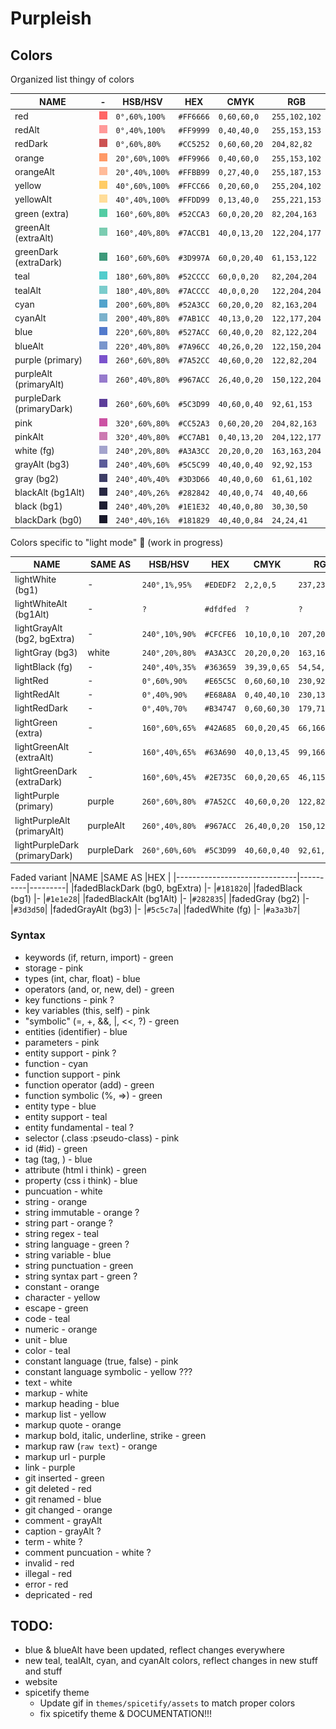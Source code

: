 # Purpleish

## Colors

Organized list thingy of colors

|NAME                    |-                                          |HSB/HSV       |HEX      |CMYK        |RGB          |
|------------------------|-------------------------------------------|--------------|---------|------------|-------------|
|red                     |![img](./site/assets/colors/red.png)       |`0°,60%,100%` |`#FF6666`|`0,60,60,0` |`255,102,102`|
|redAlt                  |![img](./site/assets/colors/redAlt.png)    |`0°,40%,100%` |`#FF9999`|`0,40,40,0` |`255,153,153`|
|redDark                 |![img](./site/assets/colors/redDark.png)   |`0°,60%,80%`  |`#CC5252`|`0,60,60,20`|`204,82,82`  |
|orange                  |![img](./site/assets/colors/orange.png)    |`20°,60%,100%`|`#FF9966`|`0,40,60,0` |`255,153,102`|
|orangeAlt               |![img](./site/assets/colors/orangeAlt.png) |`20°,40%,100%`|`#FFBB99`|`0,27,40,0` |`255,187,153`|
|yellow                  |![img](./site/assets/colors/yellow.png)    |`40°,60%,100%`|`#FFCC66`|`0,20,60,0` |`255,204,102`|
|yellowAlt               |![img](./site/assets/colors/yellowAlt.png) |`40°,40%,100%`|`#FFDD99`|`0,13,40,0` |`255,221,153`|
|green (extra)           |![img](./site/assets/colors/green.png)     |`160°,60%,80%`|`#52CCA3`|`60,0,20,20`|`82,204,163` |
|greenAlt (extraAlt)     |![img](./site/assets/colors/greenAlt.png)  |`160°,40%,80%`|`#7ACCB1`|`40,0,13,20`|`122,204,177`|
|greenDark (extraDark)   |![img](./site/assets/colors/greenDark.png) |`160°,60%,60%`|`#3D997A`|`60,0,20,40`|`61,153,122` |
|teal                    |![img](./site/assets/colors/teal.png)      |`180°,60%,80%`|`#52CCCC`|`60,0,0,20` |`82,204,204` |
|tealAlt                 |![img](./site/assets/colors/tealAlt.png)   |`180°,40%,80%`|`#7ACCCC`|`40,0,0,20` |`122,204,204`|
|cyan                    |![img](./site/assets/colors/cyan.png)      |`200°,60%,80%`|`#52A3CC`|`60,20,0,20`|`82,163,204` |
|cyanAlt                 |![img](./site/assets/colors/cyanAlt.png)   |`200°,40%,80%`|`#7AB1CC`|`40,13,0,20`|`122,177,204`|
|blue                    |![img](./site/assets/colors/blue.png)      |`220°,60%,80%`|`#527ACC`|`60,40,0,20`|`82,122,204` |
|blueAlt                 |![img](./site/assets/colors/blueAlt.png)   |`220°,40%,80%`|`#7A96CC`|`40,26,0,20`|`122,150,204`|
|purple (primary)        |![img](./site/assets/colors/purple.png)    |`260°,60%,80%`|`#7A52CC`|`40,60,0,20`|`122,82,204` |
|purpleAlt (primaryAlt)  |![img](./site/assets/colors/purpleAlt.png) |`260°,40%,80%`|`#967ACC`|`26,40,0,20`|`150,122,204`|
|purpleDark (primaryDark)|![img](./site/assets/colors/purpleDark.png)|`260°,60%,60%`|`#5C3D99`|`40,60,0,40`|`92,61,153`  |
|pink                    |![img](./site/assets/colors/pink.png)      |`320°,60%,80%`|`#CC52A3`|`0,60,20,20`|`204,82,163` |
|pinkAlt                 |![img](./site/assets/colors/pinkAlt.png)   |`320°,40%,80%`|`#CC7AB1`|`0,40,13,20`|`204,122,177`|
|white (fg)              |![img](./site/assets/colors/white.png)     |`240°,20%,80%`|`#A3A3CC`|`20,20,0,20`|`163,163,204`|
|grayAlt (bg3)           |![img](./site/assets/colors/grayAlt.png)   |`240°,40%,60%`|`#5C5C99`|`40,40,0,40`|`92,92,153`  |
|gray (bg2)              |![img](./site/assets/colors/gray.png)      |`240°,40%,40%`|`#3D3D66`|`40,40,0,60`|`61,61,102`  |
|blackAlt (bg1Alt)       |![img](./site/assets/colors/blackAlt.png)  |`240°,40%,26%`|`#282842`|`40,40,0,74`|`40,40,66`   |
|black (bg1)             |![img](./site/assets/colors/black.png)     |`240°,40%,20%`|`#1E1E32`|`40,40,0,80`|`30,30,50`   |
|blackDark (bg0)         |![img](./site/assets/colors/blackDark.png) |`240°,40%,16%`|`#181829`|`40,40,0,84`|`24,24,41`   |

Colors specific to "light mode" 🤮 (work in progress)

|NAME                         |SAME AS   |HSB/HSV       |HEX      |CMYK        |RGB          |
|-----------------------------|----------|--------------|---------|------------|-------------|
|lightWhite (bg1)             |-         |`240°,1%,95%` |`#EDEDF2`|`2,2,0,5`   |`237,237,242`|
|lightWhiteAlt (bg1Alt)       |-         |`?`           |`#dfdfed`|`?`         |`?`          |         
|lightGrayAlt (bg2, bgExtra)  |-         |`240°,10%,90%`|`#CFCFE6`|`10,10,0,10`|`207,207,230`|
|lightGray (bg3)              |white     |`240°,20%,80%`|`#A3A3CC`|`20,20,0,20`|`163,163,204`|
|lightBlack (fg)              |-         |`240°,40%,35%`|`#363659`|`39,39,0,65`|`54,54,89`   |
|lightRed                     |-         |`0°,60%,90%`  |`#E65C5C`|`0,60,60,10`|`230,92,92`  |
|lightRedAlt                  |-         |`0°,40%,90%`  |`#E68A8A`|`0,40,40,10`|`230,138,138`|
|lightRedDark                 |-         |`0°,40%,70%`  |`#B34747`|`0,60,60,30`|`179,71,71`  |
|lightGreen (extra)           |-         |`160°,60%,65%`|`#42A685`|`60,0,20,45`|`66,166,133` |
|lightGreenAlt (extraAlt)     |-         |`160°,40%,65%`|`#63A690`|`40,0,13,45`|`99,166,144` |
|lightGreenDark (extraDark)   |-         |`160°,60%,45%`|`#2E735C`|`60,0,20,65`|`46,115,92`  |
|lightPurple (primary)        |purple    |`260°,60%,80%`|`#7A52CC`|`40,60,0,20`|`122,82,204` |
|lightPurpleAlt (primaryAlt)  |purpleAlt |`260°,40%,80%`|`#967ACC`|`26,40,0,20`|`150,122,204`|
|lightPurpleDark (primaryDark)|purpleDark|`260°,60%,60%`|`#5C3D99`|`40,60,0,40`|`92,61,153`  |

Faded variant
|NAME                          |SAME AS   |HEX      |
|------------------------------|----------|---------|
|fadedBlackDark (bg0, bgExtra) |-         |`#181820`|
|fadedBlack (bg1)              |-         |`#1e1e28`|
|fadedBlackAlt (bg1Alt)        |-         |`#282835`|
|fadedGray (bg2)               |-         |`#3d3d50`|
|fadedGrayAlt (bg3)            |-         |`#5c5c7a`|
|fadedWhite (fg)               |-         |`#a3a3b7`|

### Syntax

 - keywords (if, return, import) - green
 - storage - pink
 - types (int, char, float) - blue
 - operators (and, or, new, del) - green
 - key functions - pink ?
 - key variables (this, self) - pink
 - "symbolic" (=, +, &&, |, <<, ?) - green
 - entities (identifier) - blue
 - parameters - pink
 - entity support - pink ?
 - function - cyan
 - function support - pink
 - function operator (add) - green
 - function symbolic (%, =>) - green
 - entity type - blue
 - entity support - teal
 - entity fundamental - teal ?
 - selector (.class :pseudo-class) - pink
 - id (#id) - green
 - tag (tag, <tag></tag>) - blue
 - attribute (html i think) - green
 - property (css i think) - blue
 - puncuation - white
 - string - orange
 - string immutable - orange ?
 - string part - orange ?
 - string regex - teal
 - string language - green ?
 - string variable - blue
 - string punctuation - green
 - string syntax part - green ?
 - constant - orange
 - character - yellow
 - escape - green
 - code - teal
 - numeric - orange
 - unit - blue
 - color - teal
 - constant language (true, false) - pink
 - constant language symbolic - yellow ???
 - text - white
 - markup - white
 - markup heading - blue
 - markup list - yellow
 - markup quote - orange
 - markup bold, italic, underline, strike - green
 - markup raw (`raw text`) - orange
 - markup url - purple
 - link - purple
 - git inserted - green
 - git deleted - red
 - git renamed - blue
 - git changed - orange
 - comment - grayAlt
 - caption - grayAlt ?
 - term - white ?
 - comment puncuation - white ?
 - invalid - red
 - illegal - red
 - error - red
 - depricated - red

## TODO:

- blue & blueAlt have been updated, reflect changes everywhere
- new teal, tealAlt, cyan, and cyanAlt colors, reflect changes in new stuff and stuff
- website
- spicetify theme
    - Update gif in `themes/spicetify/assets` to match proper colors
    - fix spicetify theme & DOCUMENTATION!!!
